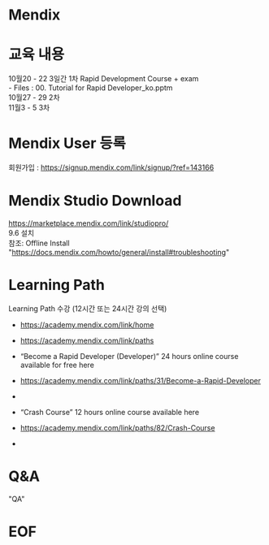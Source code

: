 # Mendix
# 교육 내용
  10월20 - 22 3일간 1차 Rapid Development Course + exam <br>
    - Files :   00. Tutorial for Rapid Developer_ko.pptm<br>
  10월27 - 29 2차 <br>
  11월3 - 5 3차 <br>
# Mendix User 등록
  회원가입 : https://signup.mendix.com/link/signup/?ref=143166

# Mendix Studio Download
  https://marketplace.mendix.com/link/studiopro/ <br>
  9.6 설치 <br>
  참조: Offline Install<br>
  "https://docs.mendix.com/howto/general/install#troubleshooting"
 
# Learning Path
  Learning Path 수강 (12시간 또는 24시간 강의 선택)<br>
  - https://academy.mendix.com/link/home <br>
  - https://academy.mendix.com/link/paths <br>
  
  - “Become a Rapid Developer (Developer)” 24 hours online course available for free here<br>
  - https://academy.mendix.com/link/paths/31/Become-a-Rapid-Developer <br>
  - 
  - “Crash Course” 12 hours online course available here <br>
  - https://academy.mendix.com/link/paths/82/Crash-Course<br>
  - 

# Q&A
  "QA" <br>

# EOF

